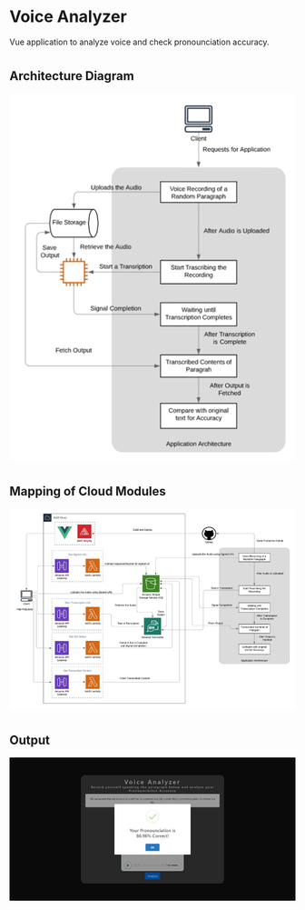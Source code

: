 # Voice Analyzer

Vue application to analyze voice and check pronounciation accuracy.

#
## Architecture Diagram
![Object Model](src/assets/ArchitectureDiagram.png)


#
## Mapping of Cloud Modules
![Object Model](src/assets/CloudArchitecture.jpg)

#
## Output
![Object Model](src/assets/UI.jpg)
